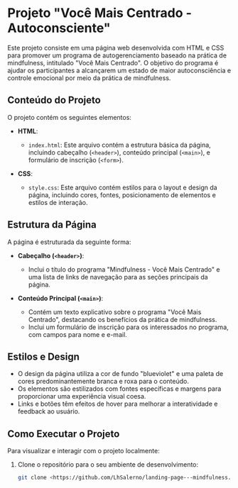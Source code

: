 # Projeto "Você Mais Centrado - Autoconsciente"

Este projeto consiste em uma página web desenvolvida com HTML e CSS para promover um programa de autogerenciamento baseado na prática de mindfulness, intitulado "Você Mais Centrado". O objetivo do programa é ajudar os participantes a alcançarem um estado de maior autoconsciência e controle emocional por meio da prática de mindfulness.

## Conteúdo do Projeto

O projeto contém os seguintes elementos:

- **HTML**:
  - `index.html`: Este arquivo contém a estrutura básica da página, incluindo cabeçalho (`<header>`), conteúdo principal (`<main>`), e formulário de inscrição (`<form>`).
  
- **CSS**:
  - `style.css`: Este arquivo contém estilos para o layout e design da página, incluindo cores, fontes, posicionamento de elementos e estilos de interação.

## Estrutura da Página

A página é estruturada da seguinte forma:

- **Cabeçalho (`<header>`)**:
  - Inclui o título do programa "Mindfulness - Você Mais Centrado" e uma lista de links de navegação para as seções principais da página.

- **Conteúdo Principal (`<main>`)**:
  - Contém um texto explicativo sobre o programa "Você Mais Centrado", destacando os benefícios da prática de mindfulness.
  - Inclui um formulário de inscrição para os interessados no programa, com campos para nome e e-mail.

## Estilos e Design

- O design da página utiliza a cor de fundo "blueviolet" e uma paleta de cores predominantemente branca e roxa para o conteúdo.
- Os elementos são estilizados com fontes específicas e margens para proporcionar uma experiência visual coesa.
- Links e botões têm efeitos de hover para melhorar a interatividade e feedback ao usuário.

## Como Executar o Projeto

Para visualizar e interagir com o projeto localmente:

1. Clone o repositório para o seu ambiente de desenvolvimento:
   ```bash
   git clone <https://github.com/LhSalerno/landing-page---mindfulness.git>
